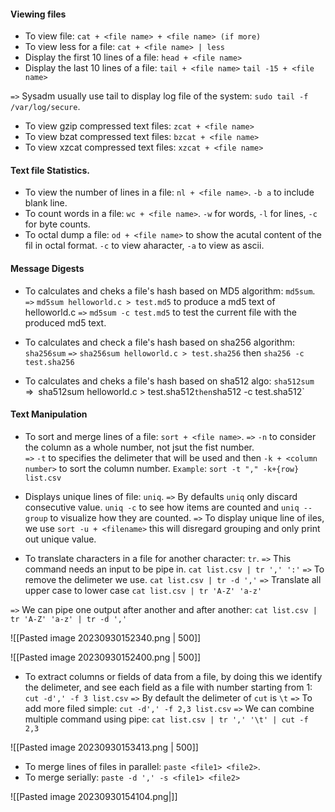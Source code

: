 #### Viewing files
+ To view file: `cat + <file name> + <file name> (if more)`
+ To view less for a file: `cat + <file name> | less`
+ Display the first 10 lines of a file: `head + <file name>`
+ Display the last 10 lines of a file: `tail + <file name>` `tail -15 + <file name>`

`=>` Sysadm usually use tail to display log file of the system: `sudo tail -f /var/log/secure`.

+ To view gzip compressed text files: `zcat + <file name>`
+ To view bzat compressed text files: `bzcat + <file name>`
+ To view xzcat compressed text files: `xzcat + <file name>`

#### Text file Statistics.
+ To view the number of lines in a file: `nl + <file name>`. `-b a` to include blank line.
+ To count words in a file: `wc + <file name>`. `-w` for words, `-l` for lines, `-c` for byte counts.
+ To octal dump a file: `od + <file name>` to show the acutal content of the fil in octal format. `-c` to view aharacter, `-a` to view as ascii.

#### Message Digests
+ To calculates and cheks a file's hash based on MD5 algorithm: `md5sum`.
`=>` `md5sum helloworld.c > test.md5` to produce a md5 text of helloworld.c
`=>` `md5sum -c test.md5` to test the current file with the produced md5 text.

+ To calculates and check a file's hash based on sha256 algorithm: `sha256sum`
`=>` `sha256sum helloworld.c > test.sha256` then `sha256 -c test.sha256`

+ To calculates and cheks a file's hash based on sha512 algo: `sha512sum
`=>` `sha512sum helloworld.c > test.sha512` then `sha512 -c test.sha512`

#### Text Manipulation
+ To sort and merge lines of a file: `sort + <file name>`. 
`=>` `-n` to consider the column as a whole number, not jsut the fist number.  
`=>` `-t` to specifies the delimeter that will be used and then `-k + <column number>` to sort the column number.
`Example`: `sort -t "," -k+{row} list.csv`

+ Displays unique lines of file: `uniq`.
`=>` By defaults `uniq` only discard consecutive value. `uniq -c` to see how items are counted and `uniq --group` to visualize how they are counted.
`=>` To display unique line of iles, we use `sort -u + <filename>` this will disregard grouping and only print out unique value.

+ To translate characters in a file for another character: `tr`.
`=>` This command needs an input to be pipe in. `cat list.csv | tr ',' ':'`
`=>` To remove the delimeter we use. `cat list.csv | tr -d ','`
`=>` Translate all upper case to lower case `cat list.csv | tr 'A-Z' 'a-z'`

`=>` We can pipe one output after another and after another: `cat list.csv | tr 'A-Z' 'a-z' | tr -d ','`

![[Pasted image 20230930152340.png | 500]]

![[Pasted image 20230930152400.png | 500]]

+ To extract columns or fields of data from a file, by doing this we identify the delimeter, and see each field as a file with number starting from 1: `cut -d',' -f 3 list.csv` 
`=>` By default the delimeter of `cut` is `\t`
`=>` To add more filed simple: `cut -d',' -f 2,3 list.csv`
`=>` We can combine multiple command using pipe: `cat list.csv | tr ',' '\t' | cut -f 2,3`

![[Pasted image 20230930153413.png | 500]]

+ To merge lines of files in parallel: `paste <file1> <file2>`.
+ To merge serially: `paste -d ',' -s <file1> <file2>`

![[Pasted image 20230930154104.png|]]

